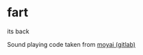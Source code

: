 # fart  

its back


Sound playing code taken from [moyai (gitlab)](https://gitlab.com/Cynosphere/cumcord-plugins) 